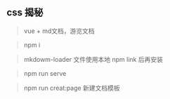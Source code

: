 ## css 揭秘
>vue + md文档，游览文档

>npm i

>mkdowm-loader 文件使用本地 npm link 后再安装

>npm run serve

>npm run creat:page 新建文档模板


